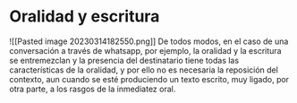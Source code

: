 # Oralidad y escritura

![[Pasted image 20230314182550.png]]
De todos modos, en el caso de una conversación a través de whatsapp, por ejemplo, la oralidad y la escritura se entremezclan y la presencia del destinatario tiene todas las características de la oralidad, y por ello no es necesaria la reposición del contexto, aun cuando se esté produciendo un texto escrito, muy ligado, por otra parte, a los rasgos de la inmediatez oral.